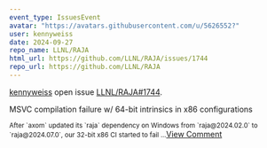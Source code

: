 ```yaml
---
event_type: IssuesEvent
avatar: "https://avatars.githubusercontent.com/u/5626552?"
user: kennyweiss
date: 2024-09-27
repo_name: LLNL/RAJA
html_url: https://github.com/LLNL/RAJA/issues/1744
repo_url: https://github.com/LLNL/RAJA
---
```


<a href='https://github.com/kennyweiss' target='_blank'>kennyweiss</a> open issue <a href='https://github.com/LLNL/RAJA/issues/1744' target='_blank'>LLNL/RAJA#1744</a>.

<p>MSVC compilation failure w/ 64-bit intrinsics in x86 configurations</p><small>After `axom` updated its `raja` dependency on Windows from `raja@2024.02.0` to `raja@2024.07.0`, our 32-bit x86 CI started to fail...</small><a href='https://github.com/LLNL/RAJA/issues/1744' target='_blank'>View Comment</a>